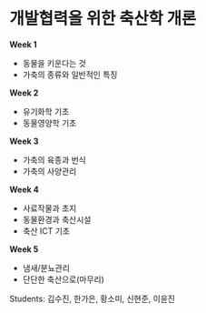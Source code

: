 # 개발협력을 위한 축산학 개론

**Week 1**
- 동물을 키운다는 것
- 가축의 종류와 일반적인 특징

**Week 2**
- 유기화학 기초
- 동물영양학 기초

**Week 3**
- 가축의 육종과 번식
- 가축의 사양관리

**Week 4**
- 사료작물과 초지
- 동물환경과 축산시설
- 축산 ICT 기초

**Week 5**
- 냄새/분뇨관리
- 단단한 축산으로(마무리)

Students: 김수진, 한가은, 황소미, 신현준, 이윤진
